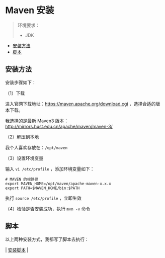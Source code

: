 # Maven 安装

> 环境要求：
>
> - JDK

<!-- TOC depthFrom:2 depthTo:3 -->

- [安装方法](#安装方法)
- [脚本](#脚本)

<!-- /TOC -->

## 安装方法

安装步骤如下：

（1）下载

进入官网下载地址：https://maven.apache.org/download.cgi ，选择合适的版本下载。

我选择的是最新 Maven3 版本：http://mirrors.hust.edu.cn/apache/maven/maven-3/

（2）解压到本地

我个人喜欢存放在：`/opt/maven`

（3）设置环境变量

输入 `vi /etc/profile` ，添加环境变量如下：

```
# MAVEN 的根路径
export MAVEN_HOME=/opt/maven/apache-maven-x.x.x
export PATH=$MAVEN_HOME/bin:$PATH
```

执行 `source /etc/profile` ，立即生效

（4）检验是否安装成功，执行 `mvn -v` 命令

## 脚本

以上两种安装方式，我都写了脚本去执行：

| [安装脚本](https://github.com/dunwu/linux-tutorial/tree/master/codes/linux/soft) |
